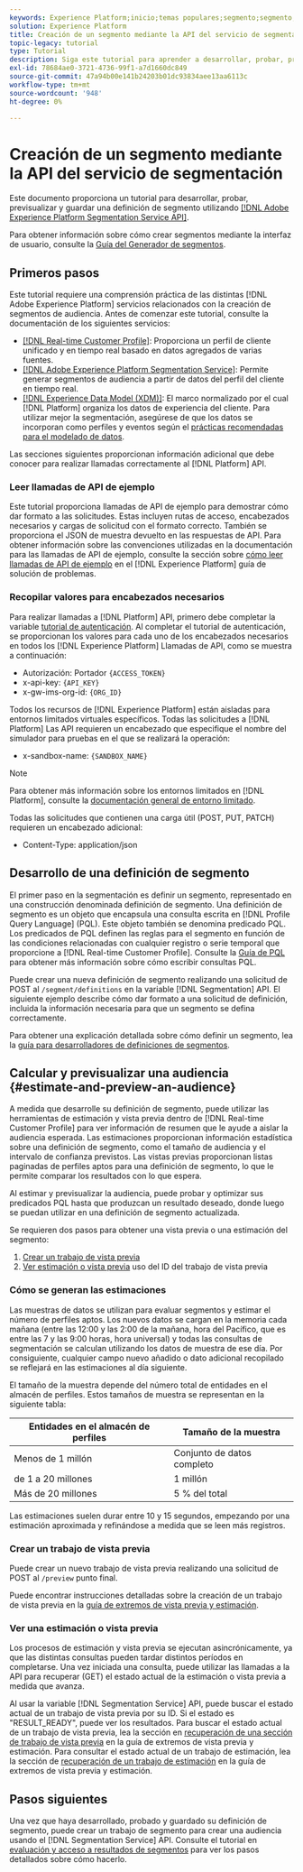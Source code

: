```yaml
---
keywords: Experience Platform;inicio;temas populares;segmento;segmento;crear segmento;segmentación;crear segmento;servicio de segmentación;
solution: Experience Platform
title: Creación de un segmento mediante la API del servicio de segmentación
topic-legacy: tutorial
type: Tutorial
description: Siga este tutorial para aprender a desarrollar, probar, previsualizar y guardar una definición de segmento mediante la API del servicio de segmentación de Adobe Experience Platform.
exl-id: 78684ae0-3721-4736-99f1-a7d1660dc849
source-git-commit: 47a94b00e141b24203b01dc93834aee13aa6113c
workflow-type: tm+mt
source-wordcount: '948'
ht-degree: 0%

---
```


# Creación de un segmento mediante la API del servicio de segmentación

Este documento proporciona un tutorial para desarrollar, probar, previsualizar y guardar una definición de segmento utilizando [[!DNL Adobe Experience Platform Segmentation Service API]](../api/getting-started.md).

Para obtener información sobre cómo crear segmentos mediante la interfaz de usuario, consulte la [Guía del Generador de segmentos](../ui/overview.md).

## Primeros pasos

Este tutorial requiere una comprensión práctica de las distintas [!DNL Adobe Experience Platform] servicios relacionados con la creación de segmentos de audiencia. Antes de comenzar este tutorial, consulte la documentación de los siguientes servicios:

- [[!DNL Real-time Customer Profile]](../../profile/home.md): Proporciona un perfil de cliente unificado y en tiempo real basado en datos agregados de varias fuentes.
- [[!DNL Adobe Experience Platform Segmentation Service]](../home.md): Permite generar segmentos de audiencia a partir de datos del perfil del cliente en tiempo real.
- [[!DNL Experience Data Model (XDM)]](../../xdm/home.md): El marco normalizado por el cual [!DNL Platform] organiza los datos de experiencia del cliente. Para utilizar mejor la segmentación, asegúrese de que los datos se incorporan como perfiles y eventos según el [prácticas recomendadas para el modelado de datos](../../xdm/schema/best-practices.md).

Las secciones siguientes proporcionan información adicional que debe conocer para realizar llamadas correctamente al [!DNL Platform] API.

### Leer llamadas de API de ejemplo

Este tutorial proporciona llamadas de API de ejemplo para demostrar cómo dar formato a las solicitudes. Estas incluyen rutas de acceso, encabezados necesarios y cargas de solicitud con el formato correcto. También se proporciona el JSON de muestra devuelto en las respuestas de API. Para obtener información sobre las convenciones utilizadas en la documentación para las llamadas de API de ejemplo, consulte la sección sobre [cómo leer llamadas de API de ejemplo](../../landing/troubleshooting.md#how-do-i-format-an-api-request) en el [!DNL Experience Platform] guía de solución de problemas.

### Recopilar valores para encabezados necesarios

Para realizar llamadas a [!DNL Platform] API, primero debe completar la variable [tutorial de autenticación](https://www.adobe.com/go/platform-api-authentication-en). Al completar el tutorial de autenticación, se proporcionan los valores para cada uno de los encabezados necesarios en todos los [!DNL Experience Platform] Llamadas de API, como se muestra a continuación:

- Autorización: Portador `{ACCESS_TOKEN}`
- x-api-key: `{API_KEY}`
- x-gw-ims-org-id: `{ORG_ID}`

Todos los recursos de [!DNL Experience Platform] están aisladas para entornos limitados virtuales específicos. Todas las solicitudes a [!DNL Platform] Las API requieren un encabezado que especifique el nombre del simulador para pruebas en el que se realizará la operación:

- x-sandbox-name: `{SANDBOX_NAME}`

>[!NOTE]
>
>Para obtener más información sobre los entornos limitados en [!DNL Platform], consulte la [documentación general de entorno limitado](../../sandboxes/home.md).

Todas las solicitudes que contienen una carga útil (POST, PUT, PATCH) requieren un encabezado adicional:

- Content-Type: application/json

## Desarrollo de una definición de segmento

El primer paso en la segmentación es definir un segmento, representado en una construcción denominada definición de segmento. Una definición de segmento es un objeto que encapsula una consulta escrita en [!DNL Profile Query Language] (PQL). Este objeto también se denomina predicado PQL. Los predicados de PQL definen las reglas para el segmento en función de las condiciones relacionadas con cualquier registro o serie temporal que proporcione a [!DNL Real-time Customer Profile]. Consulte la [Guía de PQL](../pql/overview.md) para obtener más información sobre cómo escribir consultas PQL.

Puede crear una nueva definición de segmento realizando una solicitud de POST al `/segment/definitions` en la variable [!DNL Segmentation] API. El siguiente ejemplo describe cómo dar formato a una solicitud de definición, incluida la información necesaria para que un segmento se defina correctamente.

Para obtener una explicación detallada sobre cómo definir un segmento, lea la [guía para desarrolladores de definiciones de segmentos](../api/segment-definitions.md#create).

## Calcular y previsualizar una audiencia {#estimate-and-preview-an-audience}

A medida que desarrolle su definición de segmento, puede utilizar las herramientas de estimación y vista previa dentro de [!DNL Real-time Customer Profile] para ver información de resumen que le ayude a aislar la audiencia esperada. Las estimaciones proporcionan información estadística sobre una definición de segmento, como el tamaño de audiencia y el intervalo de confianza previstos. Las vistas previas proporcionan listas paginadas de perfiles aptos para una definición de segmento, lo que le permite comparar los resultados con lo que espera.

Al estimar y previsualizar la audiencia, puede probar y optimizar sus predicados PQL hasta que produzcan un resultado deseado, donde luego se puedan utilizar en una definición de segmento actualizada.

Se requieren dos pasos para obtener una vista previa o una estimación del segmento:

1. [Crear un trabajo de vista previa](#create-a-preview-job)
2. [Ver estimación o vista previa](#view-an-estimate-or-preview) uso del ID del trabajo de vista previa

### Cómo se generan las estimaciones

Las muestras de datos se utilizan para evaluar segmentos y estimar el número de perfiles aptos. Los nuevos datos se cargan en la memoria cada mañana (entre las 12:00 y las 2:00 de la mañana, hora del Pacífico, que es entre las 7 y las 9:00 horas, hora universal) y todas las consultas de segmentación se calculan utilizando los datos de muestra de ese día. Por consiguiente, cualquier campo nuevo añadido o dato adicional recopilado se reflejará en las estimaciones al día siguiente.

El tamaño de la muestra depende del número total de entidades en el almacén de perfiles. Estos tamaños de muestra se representan en la siguiente tabla:

| Entidades en el almacén de perfiles | Tamaño de la muestra |
| ------------------------- | ----------- |
| Menos de 1 millón | Conjunto de datos completo |
| de 1 a 20 millones | 1 millón |
| Más de 20 millones | 5 % del total |

Las estimaciones suelen durar entre 10 y 15 segundos, empezando por una estimación aproximada y refinándose a medida que se leen más registros.

### Crear un trabajo de vista previa

Puede crear un nuevo trabajo de vista previa realizando una solicitud de POST al `/preview` punto final.

Puede encontrar instrucciones detalladas sobre la creación de un trabajo de vista previa en la [guía de extremos de vista previa y estimación](../api/previews-and-estimates.md#create-preview).

### Ver una estimación o vista previa

Los procesos de estimación y vista previa se ejecutan asincrónicamente, ya que las distintas consultas pueden tardar distintos períodos en completarse. Una vez iniciada una consulta, puede utilizar las llamadas a la API para recuperar (GET) el estado actual de la estimación o vista previa a medida que avanza.

Al usar la variable [!DNL Segmentation Service] API, puede buscar el estado actual de un trabajo de vista previa por su ID. Si el estado es &quot;RESULT_READY&quot;, puede ver los resultados. Para buscar el estado actual de un trabajo de vista previa, lea la sección en [recuperación de una sección de trabajo de vista previa](../api/previews-and-estimates.md#get-preview) en la guía de extremos de vista previa y estimación. Para consultar el estado actual de un trabajo de estimación, lea la sección de [recuperación de un trabajo de estimación](../api/previews-and-estimates.md#get-estimate) en la guía de extremos de vista previa y estimación.


## Pasos siguientes

Una vez que haya desarrollado, probado y guardado su definición de segmento, puede crear un trabajo de segmento para crear una audiencia usando el [!DNL Segmentation Service] API. Consulte el tutorial en [evaluación y acceso a resultados de segmentos](./evaluate-a-segment.md) para ver los pasos detallados sobre cómo hacerlo.
